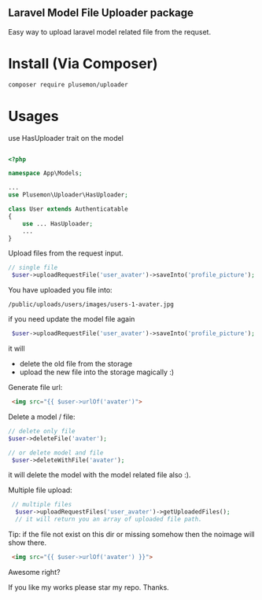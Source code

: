 ## Laravel Model File Uploader package
Easy way to upload laravel model related file from the requset.


# Install (Via Composer)
```bash
composer require plusemon/uploader
```

# Usages
use HasUploader trait on the model

```php

<?php

namespace App\Models;

...
use Plusemon\Uploader\HasUploader;

class User extends Authenticatable
{
    use ... HasUploader;
    ...
}
```

Upload files from the request input.

```php
// single file
 $user->uploadRequestFile('user_avater')->saveInto('profile_picture');
```

You have uploaded you file into: 
```
/public/uploads/users/images/users-1-avater.jpg
```

if you need update the model file again
```php
 $user->uploadRequestFile('user_avater')->saveInto('profile_picture');
```

it will
  - delete the old file from the storage
  - upload the new file into the storage
  magically :)


Generate file url:
```html
 <img src="{{ $user->urlOf('avater')">
```

Delete a model / file:
```php
// delete only file
$user->deleteFile('avater');

// or delete model and file
 $user->deleteWithFile('avater');
````
it will delete the model with the model related file also :).


Multiple file upload:
```php
 // multiple files
  $user->uploadRequestFiles('user_avater')->getUploadedFiles();
  // it will return you an array of uploaded file path.
```


Tip: if the file not exist on this dir or missing somehow then the noimage will show there.
```html
 <img src="{{ $user->urlOf('avater') }}">
```

Awesome right?

If you like my works please star my repo.
Thanks.
